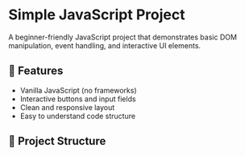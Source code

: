 

# Simple JavaScript Project

A beginner-friendly JavaScript project that demonstrates basic DOM manipulation, event handling, and interactive UI elements.

## 🚀 Features

- Vanilla JavaScript (no frameworks)
- Interactive buttons and input fields
- Clean and responsive layout
- Easy to understand code structure

## 📁 Project Structure

